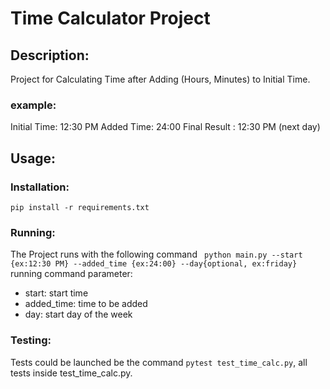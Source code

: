 # Time Calculator Project

## Description:
Project for Calculating Time after Adding (Hours, Minutes) to Initial Time.

### example:
Initial Time: 12:30 PM
Added Time: 24:00
Final Result : 12:30 PM (next day)

## Usage:

### Installation:
`` pip install -r requirements.txt ``

### Running:
The Project runs with the following command
`` python main.py --start {ex:12:30 PM} --added_time {ex:24:00} --day{optional, ex:friday}``
running command parameter:
- start: start time
- added_time: time to be added
- day: start day of the week

### Testing:
Tests could be launched be the command ``pytest test_time_calc.py``,
all tests inside test_time_calc.py.